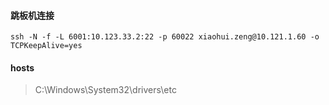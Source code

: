 #### 跳板机连接
```shell script
ssh -N -f -L 6001:10.123.33.2:22 -p 60022 xiaohui.zeng@10.121.1.60 -o TCPKeepAlive=yes
```
#### hosts
> C:\Windows\System32\drivers\etc